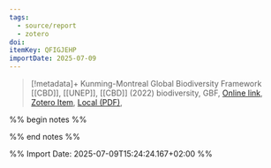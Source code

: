 ```yaml
---
tags:
  - source/report
  - zotero
doi: 
itemKey: QFIGJEHP
importDate: 2025-07-09
---
```

>[!metadata]+
> Kunming-Montreal Global Biodiversity Framework
> [[CBD]], [[UNEP]], 
> [[CBD]] (2022)
> biodiversity, GBF, 
> [Online link](https://www.cbd.int/doc/decisions/cop-15/cop-15-dec-04-en.pdf), [Zotero Item](zotero://select/library/items/QFIGJEHP), [Local (PDF)](file://C:/Users/aburg/Documents/references/zotero/storage/4UQ3S2XP/_154.pdf), 

%% begin notes %%

%% end notes %%

%% Import Date: 2025-07-09T15:24:24.167+02:00 %%
